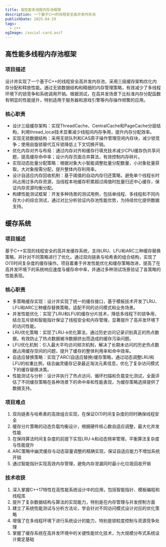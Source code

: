 ```yaml
---
title: 高性能多线程内存池框架
description: 一个基于C++的线程安全高并发内存池
publishDate: 2025-04-29
tags:
  - c++
ogImage: /social-card.avif
---
```

## 高性能多线程内存池框架

### 项目描述

设计并实现了一个基于C++的线程安全高并发内存池，采用三级缓存架构优化内存分配和释放性能。通过无锁数据结构和精细的内存管理策略，有效减少了多线程环境下的锁竞争和系统调用开销。根据测试，在高并发场景下比标准内存分配函数有明显的性能提升，特别适用于服务器和游戏引擎等内存操作频繁的应用。

### 核心职责

* 设计三级缓存架构：实现ThreadCache、CentralCache和PageCache分层结构，利用thread_local技术显著减少线程间内存争用，提升内存分配效率。
* 实现无锁数据结构：采用无锁队列和CAS原子操作管理空闲内存块，减少锁竞争；使用自旋锁替代互斥锁降低上下文切换开销。
* 优化内存对齐与布局：通过内存对齐和缓存行填充技术减少CPU缓存伪共享问题，提高缓存命中率；设计内存页面合并算法，有效控制内存碎片。
* 实现动态批量分配策略：根据对象大小智能调整批量分配数量，小对象批量获取，大对象按需分配，提升整体内存利用率。
* 设计自适应内存回收机制：基于阈值的自动内存归还策略，避免单个线程长时间占用过多内存资源，当线程本地缓存积累超过阈值时批量归还中心缓存，保证内存资源均衡分配。
* 构建性能测试框架：开发多种场景的测试用例，包括单线程、多线程和不同内存大小的综合测试，通过对比分析验证内存池性能优势，为持续优化提供数据支持。

## 缓存系统

### 项目描述

基于C++实现的线程安全的高并发缓存系统，支持LRU、LFU和ARC三种缓存替换策略，并针对不同策略进行了优化。通过双向链表与哈希表的组合结构，实现了O(1)时间复杂度的缓存操作。项目着重于并发性能优化和缓存策略改进，提高了在高并发环境下的系统响应速度与缓存命中率，并通过多种测试场景验证了各策略的性能表现。

### 核心职责

* 多策略缓存实现：设计并实现了统一的缓存接口，基于模板技术开发了LRU、LFU和ARC三种缓存替换策略，适配不同的访问模式和业务场景。
* 并发性能优化：实现了LRU和LFU的缓存分片技术，降低多线程下的锁争用，结合互斥锁和智能指针保证了线程安全和内存管理，显著提升了高并发环境下的访问性能。
* LRU优化策略：实现了LRU-k优化算法，通过历史访问记录识别真正的热点数据，有效防止了热点数据被冷数据挤出而造成的缓存污染问题。
* LFU优化机制：引入最大平均访问频次机制，解决了长期未访问的历史热点数据占用缓存空间的问题，提升了缓存的整体利用率和命中效率。
* 自适应替换策略：实现了ARC(自适应替换)缓存策略，通过动态调整LRU和LFU的权重比例，结合幽灵缓存记录最近淘汰元素信息，优化了复杂访问模式下的缓存替换决策。
* 性能测试与分析：设计并执行了热点访问、循环扫描和负载变化测试，全面评估了不同缓存策略在各种场景下的命中率和性能表现，为缓存策略选择提供了数据支持。



### 项目难点

1. 双向链表与哈希表的高效组合实现，在保证O(1)时间复杂度的同时确保线程安全
2. 缓存分片策略的动态负载均衡设计，根据硬件核心数自适应调整，最大化并发性能
3. 在保持算法时间复杂度的前提下实现LRU-k和动态频率管理，平衡算法复杂度与性能提升
4. ARC策略中幽灵缓存与动态容量调整的精确实现，保证自适应能力不增加系统开销
5. 通过智能指针实现高效内存管理，避免内存泄漏同时最小化垃圾回收开销

### 技术收获

1. 深入掌握C++17特性在高性能系统设计中的应用，包括智能指针、模板编程和线程库
2. 提升了复杂数据结构与算法的实现能力，特别是在内存管理与并发控制方面
3. 建立了系统性能测试与分析方法论，学会针对不同访问模式设计对应的优化策略
4. 增强了在多线程环境下进行系统设计的能力，特别是锁粒度控制与资源竞争处理
5. 掌握了缓存系统在高并发环境中的关键性能优化技术，为大规模分布式系统设计奠定基础
